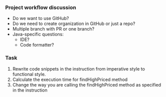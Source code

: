 ### Project workflow discussion

- Do we want to use GitHub?
- Do we need to create organization in GitHub or just a repo?
- Multiple branch with PR or one branch?
- Java-specific questions:
  - IDE?
  - Code formatter?

### Task

1. Rewrite code snippets in the instruction from imperative style to functional style.
2. Calculate the execution time for findHighPriced method
3. Change the way you are calling the findHighPriced method as specified in the instruction
